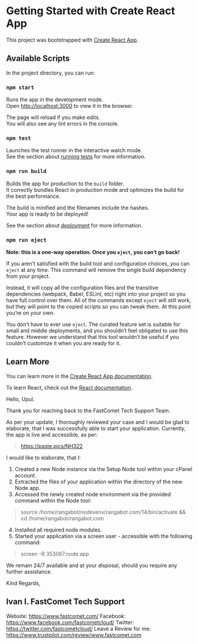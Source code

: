 # Getting Started with Create React App

This project was bootstrapped with [Create React App](https://github.com/facebook/create-react-app).

## Available Scripts

In the project directory, you can run:

### `npm start`

Runs the app in the development mode.\
Open [http://localhost:3000](http://localhost:3000) to view it in the browser.

The page will reload if you make edits.\
You will also see any lint errors in the console.

### `npm test`

Launches the test runner in the interactive watch mode.\
See the section about [running tests](https://facebook.github.io/create-react-app/docs/running-tests) for more information.

### `npm run build`

Builds the app for production to the `build` folder.\
It correctly bundles React in production mode and optimizes the build for the best performance.

The build is minified and the filenames include the hashes.\
Your app is ready to be deployed!

See the section about [deployment](https://facebook.github.io/create-react-app/docs/deployment) for more information.

### `npm run eject`

**Note: this is a one-way operation. Once you `eject`, you can’t go back!**

If you aren’t satisfied with the build tool and configuration choices, you can `eject` at any time. This command will remove the single build dependency from your project.

Instead, it will copy all the configuration files and the transitive dependencies (webpack, Babel, ESLint, etc) right into your project so you have full control over them. All of the commands except `eject` will still work, but they will point to the copied scripts so you can tweak them. At this point you’re on your own.

You don’t have to ever use `eject`. The curated feature set is suitable for small and middle deployments, and you shouldn’t feel obligated to use this feature. However we understand that this tool wouldn’t be useful if you couldn’t customize it when you are ready for it.

## Learn More

You can learn more in the [Create React App documentation](https://facebook.github.io/create-react-app/docs/getting-started).

To learn React, check out the [React documentation](https://reactjs.org/).






Hello, Upul.

Thank you for reaching back to the FastComet Tech Support Team.

As per your update, I thoroughly reviewed your case and I would be glad to elaborate, that I was successfully able to start your application. Currently, the app is live and accessible, as per:

> https://paste.pics/NH322

I would like to elaborate, that I:

1. Created a new Node instance via the Setup Node tool within your cPanel account.
2. Extracted the files of your application within the directory of the new Node app.
3. Accessed the newly created node environment via the provided command within the Node tool:

> source /home/rangabot/nodevenv/rangabot.com/14/bin/activate && cd /home/rangabot/rangabot.com

4. Installed all required node modules.
5. Started your application via a screen user - accessible with the following command:

> screen -R 353067.node.app

We remain 24/7 available and at your disposal, should you require any further assistance.

Kind Regards,

Ivan I.
FastComet Tech Support
--
Website: https://www.fastcomet.com/
Facebook: https://www.facebook.com/fastcometcloud/
Twitter: https://twitter.com/fastcometcloud/
Leave a Review for me: https://www.trustpilot.com/review/www.fastcomet.com

